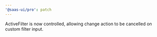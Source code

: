 ```yaml
---
'@saas-ui/pro': patch
---
```


ActiveFilter is now controlled, allowing change action to be cancelled on custom filter input.

